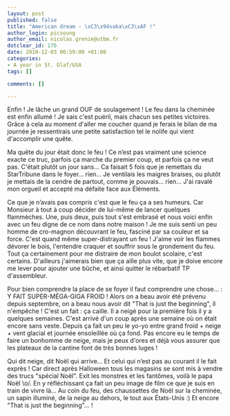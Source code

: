 ```yaml
--- 
layout: post
published: false
title: "American dream - \xC3\x94saka\xC3\xAF !"
author_login: picsoung
author_email: nicolas.grenie@utbm.fr
dotclear_id: 176
date: 2010-12-03 06:59:00 +01:00
categories: 
- A year in St. Olaf/USA
tags: []

comments: []

---
```

<p>Enfin ! Je lâche un grand OUF de soulagement ! Le feu dans la cheminée est enfin allumé ! Je sais c'est puéril, mais chacun ses petites victoires. Grâce à cela au moment d'aller me coucher quand je ferais le bilan de ma journée je ressentirais une petite satisfaction tel le nolife qui vient d'accomplir une quête.</p>


<p>Ma quête du jour était donc le feu ! Ce n’est pas vraiment une science exacte ce truc, parfois ça marche du premier coup, et parfois ça ne veut pas. C'était plutôt un jour sans… Ca faisait 5 fois que je remettais du StarTribune dans le foyer… rien… Je ventilais les maigres braises, ou plutôt je mettais de la cendre de partout, comme je pouvais… rien… J'ai ravalé mon orgueil et accepté ma défaite face aux Éléments.</p>


<p>Ce que je n’avais pas compris c'est que le feu ça a ses humeurs. Car Monsieur à tout à coup décider de lui-même de lancer quelques flammèches. Une, puis deux, puis tout s'est embrasé et nous voici enfin avec un feu digne de ce nom dans notre maison !
Je me suis senti un peu homme de cro-magnon découvrant le feu, fasciné par sa couleur et sa force. C'est quand même super-distrayant un feu ! J'aime voir les flammes dévorer le bois, l'entendre craquer et souffrir sous le grondement du feu. Tout ça certainement pour me distraire de mon boulot scolaire, c'est certains. D'ailleurs j'aimerais bien que ça aille plus vite, que je doive encore me lever pour ajouter une bûche, et ainsi quitter le rébarbatif TP d'assembleur.</p>


<p>Pour bien comprendre la place de se foyer il faut comprendre une chose… : Y FAIT SUPER-MÉGA-GIGA FROID ! Alors on a beau avoir été prévenu depuis septembre, on a beau nous avoir dit "That is just the beginning", il n'empêche ! C'est un fait : ça caille.
Il a neigé pour la première fois il y a quelques semaines. C'est arrivé d'un coup après une semaine où on était encore sans veste. Depuis ça fait un peu le yo-yo entre grand froid + neige + vent glacial et journée ensoleillée où ça fond.
Pas encore eu le temps de faire un bonhomme de neige, mais je peux d'ores et déjà vous assurer que les plateaux de la cantine font de très bonnes luges !</p>


<p>Qui dit neige, dit Noël qui arrive… Et celui qui n’est pas au courant il le fait exprès ! Car direct après Halloween tous les magasins se sont mis à vendre des trucs "spécial Noël". Exit les monstres et les fantômes, voilà le papa Noël \o/.
En y réfléchissant ça fait un peu image de film ce que je suis en train de vivre là… Au coin du feu, des chaussettes de Noël sur la cheminée, un sapin illuminé, de la neige au dehors, le tout aux États-Unis :)
Et encore "That is just the beginning"...&nbsp;!</p>
